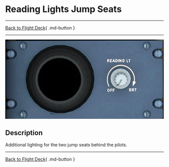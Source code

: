 # Reading Lights Jump Seats

---

[Back to Flight Deck](../index.md){ .md-button }

---

![Reading Lights Jumb Seats](../../../assets/a32nx-briefing/overhead-aft-panel/Reading-Lights.jpg "Reading Lights Jump Seats")

## Description

Additional lighting for the two jump seats behind the pilots.

---

[Back to Flight Deck](../index.md){ .md-button }

